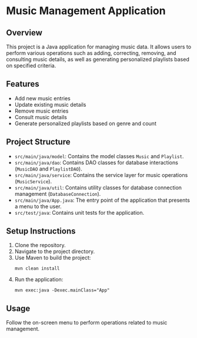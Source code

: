 # Music Management Application

## Overview
This project is a Java application for managing music data. It allows users to perform various operations such as adding, correcting, removing, and consulting music details, as well as generating personalized playlists based on specified criteria.

## Features
- Add new music entries
- Update existing music details
- Remove music entries
- Consult music details
- Generate personalized playlists based on genre and count

## Project Structure
- `src/main/java/model`: Contains the model classes `Music` and `Playlist`.
- `src/main/java/dao`: Contains DAO classes for database interactions (`MusicDAO` and `PlaylistDAO`).
- `src/main/java/service`: Contains the service layer for music operations (`MusicService`).
- `src/main/java/util`: Contains utility classes for database connection management (`DatabaseConnection`).
- `src/main/java/App.java`: The entry point of the application that presents a menu to the user.
- `src/test/java`: Contains unit tests for the application.

## Setup Instructions
1. Clone the repository.
2. Navigate to the project directory.
3. Use Maven to build the project:
   ```
   mvn clean install
   ```
4. Run the application:
   ```
   mvn exec:java -Dexec.mainClass="App"
   ```

## Usage
Follow the on-screen menu to perform operations related to music management.